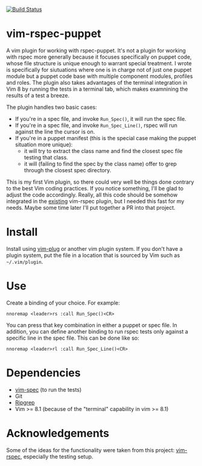 [![Build Status](https://travis-ci.com/gerases/vim-rspec-puppet.svg?branch=master)](https://travis-ci.com/gerases/vim-rspec-puppet)

# vim-rspec-puppet
A vim plugin for working with rspec-puppet. It's not a plugin for working with rspec more generally because it focuses specifically on puppet code, whose file structure is unique enough to warrant special treatment. I wrote is specifically for siutuations where one is in charge not of just one puppet module but a puppet code base with multiple component modules, profiles and roles. The plugin also takes advantages of the terminal integration in Vim 8 by running the tests in a terminal tab, which makes examnining the results of a test a breeze.

The plugin handles two basic cases:

* If you're in a spec file, and invoke `Run_Spec()`, it will run the spec file.
* If you're in a spec file, and invoke `Run_Spec_Line()`, rspec will run against the line the cursor is on.
* If you're in a puppet manifest (this is the special case making the puppet situation more unique):
  * it will try to extract the class name and find the closest spec file testing that class.
  * it will (failing to find the spec by the class name) offer to grep through the closest spec directory.
  
This is my first Vim plugin, so there could very well be things done contrary to the best Vim coding practices. If you notice something, I'll be glad to adjust the code accordingly. Really, all this code should be somehow integrated in the [existing](https://github.com/thoughtbot/vim-rspec) vim-rspec plugin, but I needed this fast for my needs. Maybe some time later I'll put together a PR into that project.

# Install
Install using [vim-plug](https://github.com/junegunn/vim-plug) or another vim plugin system. If you don't have a plugin system, put the file in a location that is sourced by Vim such as `~/.vim/plugin`.

# Use
Create a binding of your choice. For example:
```
nnoremap <leader>rs :call Run_Spec()<CR>
```

You can press that key combination in either a puppet or spec file. In addition,
you can define another binding to run rspec tests only against a specific line
in the spec file. This can be done like so:

```
nnoremap <leader>rl :call Run_Spec_Line()<CR>
```

# Dependencies
* [vim-spec](https://github.com/kana/vim-vspec) (to run the tests)
* Git
* [Ripgrep](https://github.com/BurntSushi/ripgrep)
* Vim >= 8.1 (because of the "terminal" capability in vim >= 8.1)

# Acknowledgements
Some of the ideas for the functionality were taken from this project: [vim-rspec](https://github.com/thoughtbot/vim-rspec), especially the testing setup. 
